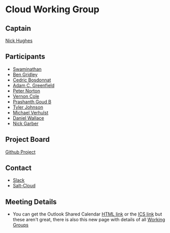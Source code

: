 # Cloud Working Group

## Captain
[Nick Hughes](https://github.com/nicholasmhughes)

## Participants
* [Swaminathan](https://github.com/swamguru)
* [Ben Gridley](https://github.com/bgridley)
* [Cedric Bosdonnat](https://github.com/cbosdo)
* [Adam C. Greenfield](https://github.com/admgre)
* [Peter Norton](https://github.com/pcn)
* [Vernon Cole](https://github.com/vernondcole)
* [Prashanth Goud B](https://github.com/prashanthbgoud)
* [Tyler Johnson](https://github.com/Akm0d)
* [Michael Verhulst](https://github.com/verhulstm)
* [Daniel Wallace](https://github.com/gtmanfred)
* [Nick Garber](https://github.com/nickgarber)

## Project Board
[Github Project]()

## Contact
* [Slack](https://saltstackcommunity.slack.com/messages/C7KKMMYDQ/)
* [Salt-Cloud](salt-cloud@saltstack.com)

## Meeting Details
* You can get the Outlook Shared Calendar [HTML link](https://outlook.office365.com/owa/calendar/105f69bacd4541baa849529aed37eb2d@vmware.com/434ec2155b2b4cce90144c87f0dd03d56626754050155294962/calendar.html) or the [ICS link](https://outlook.office365.com/owa/calendar/105f69bacd4541baa849529aed37eb2d@vmware.com/434ec2155b2b4cce90144c87f0dd03d56626754050155294962/calendar.ics) but these aren't great, there is also this new page with details of all [Working Groups](https://saltproject.io/home/working-groups/)

